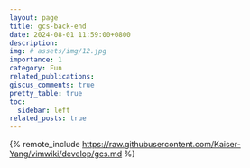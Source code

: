```yaml
---
layout: page
title: gcs-back-end
date: 2024-08-01 11:59:00+0800
description:
img: # assets/img/12.jpg
importance: 1
category: Fun
related_publications:
giscus_comments: true
pretty_table: true
toc:
  sidebar: left
related_posts: true
---
```


{% remote_include https://raw.githubusercontent.com/Kaiser-Yang/vimwiki/develop/gcs.md %}
